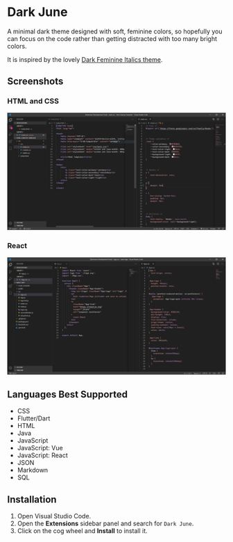 # Dark June

A minimal dark theme designed with soft, feminine colors, so hopefully you can focus on the code rather than getting distracted with too many bright colors.

It is inspired by the lovely [Dark Feminine Italics theme](https://marketplace.visualstudio.com/items?itemName=Charlotte.dark-feminine-italic).

## Screenshots

### HTML and CSS
![demo](./images/html-css.png)

### React
![demo](./images/react.png)

## Languages Best Supported
- CSS
- Flutter/Dart
- HTML
- Java
- JavaScript
- JavaScript: Vue
- JavaScript: React
- JSON
- Markdown
- SQL

## Installation

1. Open Visual Studio Code.
2. Open the **Extensions** sidebar panel and search for `Dark June`.
3. Click on the cog wheel and **Install** to install it.
